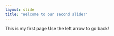 ```yaml
---
layout: slide
title: "Welcome to our second slide!"
---
```

This is my first page
Use the left arrow to go back!
